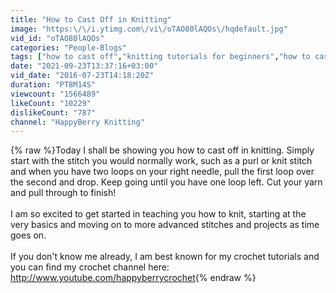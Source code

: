 ```yaml
---
title: "How to Cast Off in Knitting"
image: "https:\/\/i.ytimg.com\/vi\/oTAO80lAQOs\/hqdefault.jpg"
vid_id: "oTAO80lAQOs"
categories: "People-Blogs"
tags: ["how to cast off","knitting tutorials for beginners","how to cast off knit"]
date: "2021-09-23T13:37:16+03:00"
vid_date: "2016-07-23T14:18:20Z"
duration: "PT8M14S"
viewcount: "1566489"
likeCount: "10229"
dislikeCount: "787"
channel: "HappyBerry Knitting"
---
```

{% raw %}Today I shall be showing you how to cast off in knitting. Simply start with the stitch you would normally work, such as a purl or knit stitch and when you have two loops on your right needle, pull the first loop over the second and drop. Keep going until you have one loop left. Cut your yarn and pull through to finish!<br /><br />I am so excited to get started in teaching you how to knit, starting at the very basics and moving on to more advanced stitches and projects as time goes on.<br /><br />If you don't know me already, I am best known for my crochet tutorials and you can find my crochet channel here: <a rel="nofollow" target="blank" href="http://www.youtube.com/happyberrycrochet">http://www.youtube.com/happyberrycrochet</a>{% endraw %}
